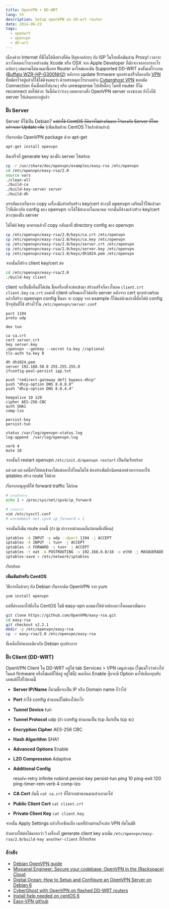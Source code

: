 ```yaml
---
title: OpenVPN + DD-WRT
lang: th
description: Setup openVPN on dd-wrt router
date: 2014-06-22
tags:
  - openwrt
  - openvpn
  - dd-wrt
---
```


เนื่องด้วย Internet ที่นี่ไม่ได้ดีอย่างที่คิด ปัญหาคล้ายๆ กับ ISP ในไทยคือมันผ่าน Proxy! เวลาจะดาวโหลดอะไรบางอย่างเช่น Xcode หรือ OSX จาก Apple Developer ก็มักจะเจออาการอะไรแปลกๆ เสมอจนไม่นานมานี้ถอย Router มาใหม่และมัน Supported DD-WRT มาตั้งแต่โรงงาน ([Buffalo WZR-HP-G300NH2](http://www.buffalo-technology.com/en/products/network-devices/300mbps-wireless-n/routers/airstation-trade-nfiniti-trade-wireless-n-high-power-router/)) หลังจาก update firmware ทุกอย่างเสร็จก็ลองกับ [VPN](http://www.cyberghostvpn.com) ที่สมัครไว้อยู่แล้วก็ใช้ได้ดีจนพบว่า ด้วยสาเหตุอะไรบางอย่าง [Cyberghost VPN](http://www.cyberghostvpn.com) ชอบตัด Connection ทิ้งเมื่อต่อไปนานๆ หรือ unresponse ไปเสียดื้อๆ โดยที่ router ก็ไม่ reconnect ต่อให้ด้วย วันนี้คิดว่าว่างๆ เลยหาทางตั้ง OpenVPN server เองซะเลย ยังไงก็มี server ให้เล่นเยอะอยู่แล้ว

### ฝั่ง Server

Server ที่ใช้เป็น Debian7 ~~แต่ถ้าใช้ CentOS ก็คิดว่าไม่ต่างกันมาก ไว้ลองกับ Server ที่ไทยแล้วจะมา Update เพิ่ม~~ (เพิ่มเติมส่วน CentOS ไว้แล้วด้านล่าง)

เริ่มจากติด OpenVPN package ด้วย apt-get

```bash
apt-get install openvpn
```

ติดเสร็จก็ generate key ของฝั่ง server ให้พร้อม

```bash
cp -r /usr/share/doc/openvpn/examples/easy-rsa /etc/openvpn
cd /etc/openvpn/easy-rsa/2.0
source vars
./clean-all
./build-ca
./build-key-server server
./build-dh
```

บรรทัดแรกเริ่มจาก copy เครื่องมือสำหรับสร้าง key/cert ต่างๆที่ openvpn เตรียมไว้ให้แล้วมาไว้ที่เดียวกับ config ของ openvpn จะได้ใช้สะดวกในอนาคต จากนั้นก็ล้างแล้วสร้าง key/cert ต่างๆของฝั่ง server

ได้ไฟล์ key มาครบแล้วก็ copy กลับมาที่ directory config ของ openvpn

```bash
cp /etc/openvpn/easy-rsa/2.0/keys/ca.crt /etc/openvpn
cp /etc/openvpn/easy-rsa/2.0/keys/ca.key /etc/openvpn
cp /etc/openvpn/easy-rsa/2.0/keys/server.crt /etc/openvpn
cp /etc/openvpn/easy-rsa/2.0/keys/server.key /etc/openvpn
cp /etc/openvpn/easy-rsa/2.0/keys/dh1024.pem /etc/openvpn
```

จากนั้นก็สร้าง client key/cert ต่อ

```bash
cd /etc/openvpn/easy-rsa/2.0
./build-key client
```

client จะเป็นชื่ออื่นก็ได้เช่น ชื่อเครื่องที่จะต่อเข้ามา สร้างเสร็จก็ดาวโหลด `client.crt` `client.key` `ca.crt` ลงมาที่ client เตรียมเอาไว้ต่อกับ server
หลังจาก cert ทุกอย่างพร้อมแล้วก็สร้าง openvpn config ขึ้นมา จะ copy จาก example ก็ได้แต่ด้านล่างนี้คือไฟล์ config ปัจจุบันที่ใช้ สร้างไว้ใน `/etc/openvpn/server.conf`

```
port 1194
proto udp

dev tun

ca ca.crt
cert server.crt
key server.key
;openvpn --genkey --secret ta.key //optional
tls-auth ta.key 0

dh dh1024.pem
server 192.168.50.0 255.255.255.0
ifconfig-pool-persist ipp.txt

push "redirect-gateway def1 bypass-dhcp"
push "dhcp-option DNS 8.8.8.8"
push "dhcp-option DNS 8.8.4.4"

keepalive 10 120
cipher AES-256-CBC
auth SHA1
comp-lzo

persist-key
persist-tun

status /var/log/openvpn-status.log
log-append  /var/log/openvpn.log

verb 4
mute 10
```

จากนั้นก็ restart openvpn `/etc/init.d/openvpn restart` เป็นอันเรียบร้อย

แต่ แต่ แต่ แค่นี้ทำให้ต่อเข้ามาได้แต่ออกไปไหนไม่ได้ ต้องทำเพิ่มอีกนิดหน่อยด้วยการบอกให้ iptables สร้าง route ให้ด้วย

เริ่มจากอนุญาติให้ forward traffic ได้ก่อน

```bash
# แบบชั่วคราว
echo 1 > /proc/sys/net/ipv4/ip_forward

# แบบถาวร
vim /etc/sysctl.conf
# uncomment net.ipv4.ip_forward = 1
```

จากนั้นก็เพิ่ม route ตามนี้ (ถ้า ip ต่างจากด้านบนก็แก้ตามที่เปลี่ยน)

```bash
iptables -A INPUT -p udp --dport 1194 -j ACCEPT
iptables -A INPUT -i tun+ -j ACCEPT
iptables -A FORWARD -i tun+ -j ACCEPT
iptables -t nat -A POSTROUTING -s 192.168.0.0/16 -o eth0 -j MASQUERADE
iptables-save > /etc/network/iptables
```

เรียบร้อย

**เพิ่มเติมสำหรับ CentOS**

วิธีการก็คล้ายๆ กับ Debian เริ่มจากติด OpenVPN จาก yum

```bash
yum install openvpn
```

แต่ที่ต่างออกไปคือใน CentOS ไม่มี easy-vpn แถมมาให้ด้วยต้องดาวโหลดมาเพิ่มเอง

```bash
git clone https://github.com/OpenVPN/easy-rsa.git
cd easy-rsa
git checkout v2.2.1
mkdir -p /etc/openvpn/easy-rsa
cp -r easy-rsa/2.0 /etc/openvpn/easy-rsa
```

ที่เหลือก็ทำแบบเดียวกับ Debian ทุกประการ

### ฝั่ง Client (DD-WRT)

OpenVPN Client ใน DD-WRT อยู่ใต้ tab Services > VPN เมนูล่างสุด (ไม่แน่ใจว่าต่างไปในแต่ firmware หรือไม่แต่ที่ใช้อยู่ อยู่ใต้นี้) พอเลือก Enable ปุ๊บจะมี Option มาให้เลือกยุบยับเลยแต่ก็ใส่ไปตามนี้

- **Server IP/Name** ก็ตามชื่อจะเป็น IP หรือ Domain name ก็ว่าไป
- **Port** ถ้าใช้ config ด้านบนก็ไม่ต้องใส่อะไร
- **Tunnel Device** tun
- **Tunnel Protocol** udp (ถ้า config ด้านบนเป็น tcp ก็แก้เป็น tcp ซะ)
- **Encryption Cipher** AES-256 CBC
- **Hash Algorithm** SHA1
- **Advanced Options** Enable
- **LZO Compression** Adaptive
- **Additional Config**

  resolv-retry infinite
  nobind
  persist-key
  persist-tun
  ping 10
  ping-exit 120
  ping-timer-rem
  verb 4
  comp-lzo

- **CA Cert** อันนี้ `cat ca.crt` ที่ได้จากด้านบนมาแล้วเอามาใส่
- **Public Client Cert** `cat client.crt`
- **Private Client Key** `cat client.key`

จากนั้น Apply Settings แล้วก็รอซักแป๊บ เนทที่บ้านท่านก็จะต่อ VPN อัตโนมัติ

ถ้าอยากให้ต่อได้มากกว่า 1 เครื่องก็ generate client key มาเพิ่ม `/etc/openvpn/easy-rsa/2.0/build-key another-client` ก็เรียบร้อย

### อ้างอิง

- [Debian OpenVPN guide](https://wiki.debian.org/OpenVPN)
- [Mixpanel Engineer: Secure your codebase: OpenVPN in the (Rackspace) Cloud](http://code.mixpanel.com/2010/09/08/openvpn-in-the-rackspace-cloud/)
- [Digital Ocean: How to Setup and Configure an OpenVPN Server on Debian 6](https://www.digitalocean.com/community/tutorials/how-to-setup-and-configure-an-openvpn-server-on-debian-6)
- [CyberGhost with OpenVPN on flashed DD-WRT routers](https://support.cyberghostvpn.com/index.php?/Knowledgebase/Article/View/667/184/cyberghost-with-openvpn-on-flashed-dd-wrt-routers)
- [Install help needed on centOS 6](https://forums.openvpn.net/topic10290.html)
- [Easy-VPN github](https://github.com/OpenVPN/easy-rsa)
